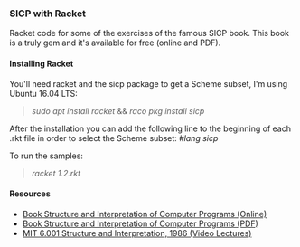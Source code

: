 ### SICP with Racket
Racket code for some of the exercises of the famous SICP book. This book is a truly gem and it's available for free (online and PDF).

#### Installing Racket
You'll need racket and the sicp package to get a Scheme subset, I'm using Ubuntu 16.04 LTS:

>_sudo apt install racket_ && _raco pkg install sicp_

After the installation you can add the following line to the beginning of each .rkt file in order to select the Scheme subset:
_#lang sicp_

To run the samples:
>_racket 1.2.rkt_

#### Resources
- [Book Structure and Interpretation of Computer Programs (Online)](https://mitpress.mit.edu/sicp/full-text/book/book.html)
- [Book Structure and Interpretation of Computer Programs (PDF)](https://web.mit.edu/alexmv/6.037/sicp.pdf)
- [MIT 6.001 Structure and Interpretation, 1986 (Video Lectures)](https://www.youtube.com/playlist?list=PLE18841CABEA24090)
